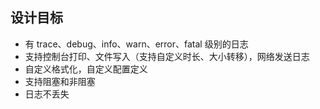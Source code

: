 ## 设计目标
* 有 trace、debug、info、warn、error、fatal 级别的日志
* 支持控制台打印、文件写入（支持自定义时长、大小转移），网络发送日志
* 自定义格式化，自定义配置定义
* 支持阻塞和非阻塞
* 日志不丢失